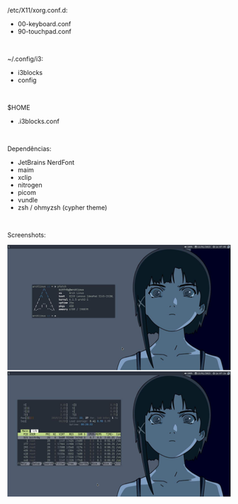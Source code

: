 /etc/X11/xorg.conf.d:
- 00-keyboard.conf
- 90-touchpad.conf
<br>

~/.config/i3:
- i3blocks
- config
<br>

$HOME
- .i3blocks.conf
<br>

Dependências:
- JetBrains NerdFont 
- maim 
- xclip 
- nitrogen 
- picom
- vundle
- zsh / ohmyzsh (cypher theme)
    
<br>

Screenshots:

![alt text](https://github.com/bitfr0g/.dotfiles/blob/main/Images/pfetch.jpg)
![alt text](https://github.com/bitfr0g/.dotfiles/blob/main/Images/htop.jpg)
